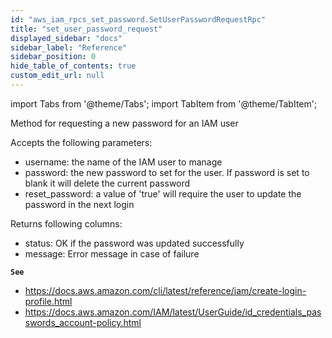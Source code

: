 ```yaml
---
id: "aws_iam_rpcs_set_password.SetUserPasswordRequestRpc"
title: "set_user_password_request"
displayed_sidebar: "docs"
sidebar_label: "Reference"
sidebar_position: 0
hide_table_of_contents: true
custom_edit_url: null
---
```


import Tabs from '@theme/Tabs';
import TabItem from '@theme/TabItem';

Method for requesting a new password for an IAM user

Accepts the following parameters:

- username: the name of the IAM user to manage
- password: the new password to set for the user. If password is set to blank it will delete the current password
- reset_password: a value of 'true' will require the user to update the password in the next login

Returns following columns:

- status: OK if the password was updated successfully
- message: Error message in case of failure

**`See`**

 - https://docs.aws.amazon.com/cli/latest/reference/iam/create-login-profile.html
 - https://docs.aws.amazon.com/IAM/latest/UserGuide/id_credentials_passwords_account-policy.html
